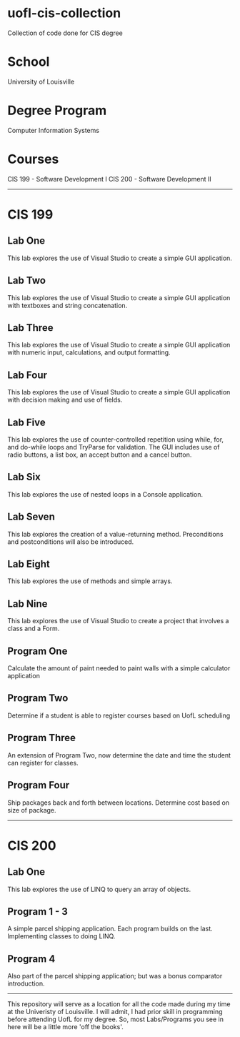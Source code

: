 # uofl-cis-collection
Collection of code done for CIS degree 

# School
University of Louisville

# Degree Program
Computer Information Systems

# Courses
CIS 199 - Software Development I
CIS 200 - Software Development II

----------------------------------------------------------

# CIS 199

## Lab One
This lab explores the use of Visual Studio to create a simple GUI application.

## Lab Two
This lab explores the use of Visual Studio to create a simple GUI application with textboxes and string concatenation.

## Lab Three
This lab explores the use of Visual Studio to create a simple GUI application with numeric input, calculations, and output formatting.

## Lab Four
This lab explores the use of Visual Studio to create a simple GUI application with decision making and use of fields.

## Lab Five
This lab explores the use of counter-controlled repetition using while, for, and do-while loops and TryParse for validation. The GUI includes use of radio buttons, a list box, an accept button and a cancel button.

## Lab Six
This lab explores the use of nested loops in a Console application.

## Lab Seven
This lab explores the creation of a value-returning method. Preconditions and postconditions will also be introduced.

## Lab Eight
This lab explores the use of methods and simple arrays.

## Lab Nine
This lab explores the use of Visual Studio to create a project that involves a class and a Form.

## Program One
Calculate the amount of paint needed to paint walls with a simple calculator application

## Program Two
Determine if a student is able to register courses based on UofL scheduling

## Program Three
An extension of Program Two, now determine the date and time the student can register for classes.

## Program Four
Ship packages back and forth between locations. Determine cost based on size of package.

----------------------------------------------------------------------

# CIS 200

## Lab One
This lab explores the use of LINQ to query an array of objects.

## Program 1 - 3
A simple parcel shipping application. Each program builds on the last. Implementing classes to doing LINQ.

## Program 4
Also part of the parcel shipping application; but was a bonus comparator introduction.

---------------------
This repository will serve as a location for all the code made during my time at the Univeristy of Louisville. I will admit, I had prior
skill in programming before attending UofL for my degree. So, most Labs/Programs you see in here will be a little more 'off the books'.
